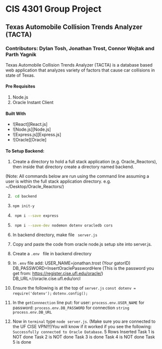 # CIS 4301 Group Project
## Texas Automobile Collision Trends Analyzer (TACTA)
### Contributors: Dylan Tosh, Jonathan Trost, Connor Wojtak and Parth Yagnik

Texas Automobile Collision Trends Analyzer (TACTA) is a database based web application that analyzes variety of factors that cause car collisions in state of Texas.

#### Pre Requisites
1. Node.js
2. Oracle Instant Client

#### Built With

* ![React][React.js]
* ![Node.js][Node.js]
* ![Express.js][Express.js]
* ![Oracle][Oracle]

#### To Setup Backend:
1. Create a directory to hold a full stack application (e.g. Oracle_Reactors), then inside that directory create a directory named backend.

(Note: All commands below are run using the command line assuming a user is within the full stack application directory. e.g. ~/Desktop/Oracle_Reactors/)

2. ```sh
    cd backend
    ```

3.  ```sh
    npm init-y
    ```

4. ```sh
    npm i --save express
    ```

5. ```sh
    npm i --save-dev nodemon dotenv oracledb cors
    ```
    
6. In backend directory, make file ``` server.js```

7. Copy and paste the code from oracle node.js setup site into server.js.

8. Create a ```.env ``` file in backend directory

9. In ```.env```  file add:
    USER_NAME=jonathan.trost (Your gatorID) 
    DB_PASSWORD=InsertOraclePasswordHere (This is the password you get from: https://register.cise.ufl.edu/oracle/)
    DB_URL=//oracle.cise.ufl.edu/orcl

10. Ensure the following is at the top of ```server.js```
    ```const dotenv = require('dotenv');```
    ```dotenv.config();```

11. In the ```getConnnection``` line put: 
    for user: ```process.env.USER_NAME```
    for password: ```process.env.DB_PASSWORD```
    for connection ```string process.env.DB_URL```

12. Now in ```terminal``` type ```node server.js```. (Make sure you are connected to the UF CISE VPN!!!)You will 
    know if it worked if you see the following: 
    ```Successfully connected to Oracle Database```. 
    5 Rows Inserted 
    Task 1 is NOT done 
    Task 2 is NOT done 
    Task 3 is done 
    Task 4 is NOT done 
    Task 5 is done